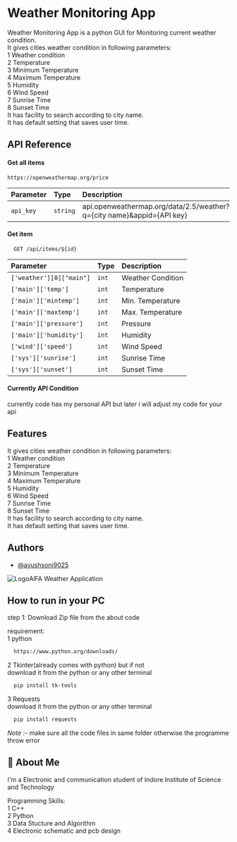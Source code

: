
# Weather Monitoring App

Weather Monitoring App is a python GUI for Monitoring 
current weather condition.\
It gives cities weather condition in following
parameters:\
1 Weather condition \
2 Temperature\
3 Minimum Temperature\
4 Maximum Temperature\
5 Humidity\
6 Wind Speed\
7 Sunrise Time\
8 Sunset Time\
It has facility to search according to city name.\
It has default setting that saves user time.


## API Reference

#### Get all items

```http
https://openweathermap.org/price
```

| Parameter | Type     | Description                |
| :-------- | :------- | :------------------------- |
| `api_key` | `string` | api.openweathermap.org/data/2.5/weather?q={city name}&appid={API key}|

#### Get item

```http
  GET /api/items/${id}
```

| Parameter | Type     | Description                       |
| :-------- | :------- | :-------------------------------- |
| `['weather'][0]["main"]`      | `int` |Weather Condition|
| `['main']['temp']`      | `int` |Temperature|
| `['main']['mintemp']`      | `int` |Min. Temperature|
| `['main']['maxtemp']`      | `int` |Max. Temperature|
| `['main']['pressure']`      | `int` |Pressure|
| `['main']['humidity']`      | `int` |Humidity|
| `['wind']['speed']`      | `int` |Wind Speed|
| `['sys']['sunrise']`      | `int` | Sunrise Time|
| `['sys']['sunset']`      | `int` | Sunset Time|

#### Currently API Condition
currently code has my personal API but later i will adjust my code for your api


## Features
It gives cities weather condition in following
parameters:\
1 Weather condition \
2 Temperature\
3 Minimum Temperature\
4 Maximum Temperature\
5 Humidity\
6 Wind Speed\
7 Sunrise Time\
8 Sunset Time\
It has facility to search according to city name.\
It has default setting that saves user time.

## Authors

- [@ayushsoni9025](https://github.com/ayushsoni9025)


![Logo](https://raw.githubusercontent.com/ayushsoni9025/Weather-Detecting-Application/master/app_icon.ico)AlFA Weather Application


## How to run in your PC

step 1: Download Zip file from the about code

requirement:\
1 python
```bash
  https://www.python.org/downloads/
```
2 Tkinter(already comes with python) but if not\
download it from the python or any other terminal
```bash
  pip install tk-tools
```
3 Requests\
download it from the python or any other terminal
```bash
  pip install requests
```

*Note :-* make sure all the code files in same folder otherwise the programme throw error
## 🚀 About Me
I'm a Electronic and communication student of Indore Institute of Science and Technology

Programming Skills:\
1 C++\
2 Python\
3 Data Stucture and Algorithm\
4 Electronic schematic and pcb design 



